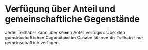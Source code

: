 # Verfügung über Anteil und gemeinschaftliche Gegenstände

Jeder Teilhaber kann über seinen Anteil verfügen. Über den gemeinschaftlichen Gegenstand im Ganzen können die Teilhaber nur gemeinschaftlich verfügen. 

